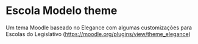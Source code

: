 # Escola Modelo theme

Um tema Moodle baseado no Elegance com algumas customizações para Escolas do Legislativo
(https://moodle.org/plugins/view/theme_elegance)


